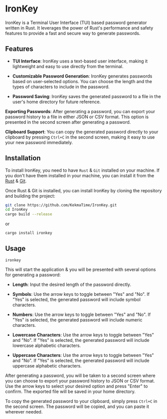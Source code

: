 # IronKey

IronKey is a Terminal User Interface (TUI) based password generator written in Rust. It leverages the power of Rust's performance and safety features to provide a fast and secure way to generate passwords.

## Features

- **TUI Interface**: IronKey uses a text-based user interface, making it lightweight and easy to use directly from the terminal.

- **Customizable Password Generation**: IronKey generates passwords based on user-selected options. You can choose the length and the types of characters to include in the password.

- **Password Saving**: IronKey saves the generated password to a file in the user's home directory for future reference.

**Exporting Passwords**: After generating a password, you can export your password history to a file in either JSON or CSV format. This option is presented in the second screen after generating a password.

**Clipboard Support**: You can copy the generated password directly to your clipboard by pressing `Ctrl+C` in the second screen, making it easy to use your new password immediately.

## Installation

To install IronKey, you need to have `Rust` & `Git` installed on your machine. If you don't have them installed in your machine, you can install it from the [Rust](https://www.rust-lang.org/tools/install) & [Git](https://git-scm.com/downloads).

Once Rust & Git is installed, you can install IronKey by cloning the repository and building the project:

```sh
git clone https://github.com/KekmaTime/IronKey.git
cd IronKey
cargo build --release
```

or

```sh
cargo install ironkey
```

## Usage

```
ironkey
```

This will start the application & you will be presented with several options for generating a password:

- **Length**: Input the desired length of the password directly.

- **Symbols**: Use the arrow keys to toggle between "Yes" and "No". If "Yes" is selected,  the generated password will include symbol characters.

- **Numbers**: Use the arrow keys to toggle between "Yes" and "No". If "Yes" is selected, the generated password will include numeric characters.

- **Lowercase Characters**: Use the arrow keys to toggle between "Yes" and "No". If "Yes" is selected, the generated password will include lowercase alphabetic characters.

- **Uppercase Characters**: Use the arrow keys to toggle between "Yes" and "No". If "Yes" is selected, the generated password will include uppercase alphabetic characters.

After generating a password, you will be taken to a second screen where you can choose to export your password history to JSON or CSV format. Use the arrow keys to select your desired option and press "Enter" to confirm. The exported file will be saved in your home directory.

To copy the generated password to your clipboard, simply press `Ctrl+C` in the second screen. The password will be copied, and you can paste it wherever needed.
